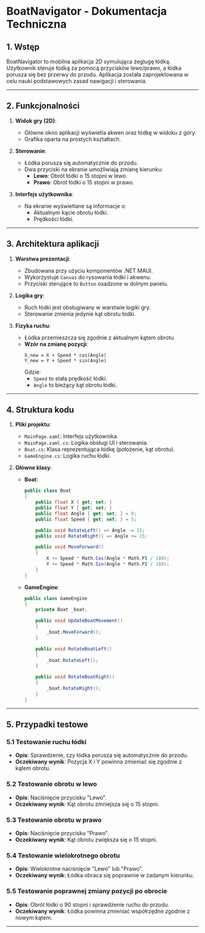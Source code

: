 # BoatNavigator - Dokumentacja Techniczna

## 1. Wstęp
BoatNavigator to mobilna aplikacja 2D symulująca żeglugę łódką. Użytkownik steruje łódką za pomocą przycisków lewo/prawo, a łódka porusza się bez przerwy do przodu. Aplikacja została zaprojektowana w celu nauki podstawowych zasad nawigacji i sterowania.

---

## 2. Funkcjonalności
1. **Widok gry (2D)**:
   - Główne okno aplikacji wyświetla akwen oraz łódkę w widoku z góry.
   - Grafika oparta na prostych kształtach.

2. **Sterowanie**:
   - Łódka porusza się automatycznie do przodu.
   - Dwa przyciski na ekranie umożliwiają zmianę kierunku:
     - **Lewo**: Obrót łódki o 15 stopni w lewo.
     - **Prawo**: Obrót łódki o 15 stopni w prawo.

3. **Interfejs użytkownika**:
   - Na ekranie wyświetlane są informacje o:
     - Aktualnym kącie obrotu łódki.
     - Prędkości łódki.

---

## 3. Architektura aplikacji
1. **Warstwa prezentacji**:
   - Zbudowana przy użyciu komponentów .NET MAUI.
   - Wykorzystuje `Canvas` do rysowania łódki i akwenu.
   - Przyciski sterujące to `Button` osadzone w dolnym panelu.

2. **Logika gry**:
   - Ruch łódki jest obsługiwany w warstwie logiki gry.
   - Sterowanie zmienia jedynie kąt obrotu łódki.

3. **Fizyka ruchu**:
   - Łódka przemieszcza się zgodnie z aktualnym kątem obrotu.
   - **Wzór na zmianę pozycji**:  
     ```
     X_new = X + Speed * cos(Angle)
     Y_new = Y + Speed * sin(Angle)
     ```
     Gdzie:
     - `Speed` to stała prędkość łódki.
     - `Angle` to bieżący kąt obrotu łódki.

---

## 4. Struktura kodu
1. **Pliki projektu**:
   - `MainPage.xaml`: Interfejs użytkownika.
   - `MainPage.xaml.cs`: Logika obsługi UI i sterowania.
   - `Boat.cs`: Klasa reprezentująca łódkę (położenie, kąt obrotu).
   - `GameEngine.cs`: Logika ruchu łódki.

2. **Główne klasy**:
   - **Boat**:
     ```csharp
     public class Boat
     {
         public float X { get; set; }
         public float Y { get; set; }
         public float Angle { get; set; } = 0;
         public float Speed { get; set; } = 5;

         public void RotateLeft() => Angle -= 15;
         public void RotateRight() => Angle += 15;

         public void MoveForward()
         {
             X += Speed * Math.Cos(Angle * Math.PI / 180);
             Y += Speed * Math.Sin(Angle * Math.PI / 180);
         }
     }
     ```
   - **GameEngine**:
     ```csharp
     public class GameEngine
     {
         private Boat _boat;

         public void UpdateBoatMovement()
         {
             _boat.MoveForward();
         }

         public void RotateBoatLeft()
         {
             _boat.RotateLeft();
         }

         public void RotateBoatRight()
         {
             _boat.RotateRight();
         }
     }
     ```
---

## 5. Przypadki testowe

### 5.1 Testowanie ruchu łódki
- **Opis**: Sprawdzenie, czy łódka porusza się automatycznie do przodu.
- **Oczekiwany wynik**: Pozycja X i Y powinna zmieniać się zgodnie z kątem obrotu.

### 5.2 Testowanie obrotu w lewo
- **Opis**: Naciśnięcie przycisku "Lewo".
- **Oczekiwany wynik**: Kąt obrotu zmniejsza się o 15 stopni.

### 5.3 Testowanie obrotu w prawo
- **Opis**: Naciśnięcie przycisku "Prawo".
- **Oczekiwany wynik**: Kąt obrotu zwiększa się o 15 stopni.

### 5.4 Testowanie wielokrotnego obrotu
- **Opis**: Wielokrotne naciśnięcie "Lewo" lub "Prawo".
- **Oczekiwany wynik**: Łódka obraca się poprawnie w zadanym kierunku.

### 5.5 Testowanie poprawnej zmiany pozycji po obrocie
- **Opis**: Obrót łódki o 90 stopni i sprawdzenie ruchu do przodu.
- **Oczekiwany wynik**: Łódka powinna zmieniać współrzędne zgodnie z nowym kątem.

---
